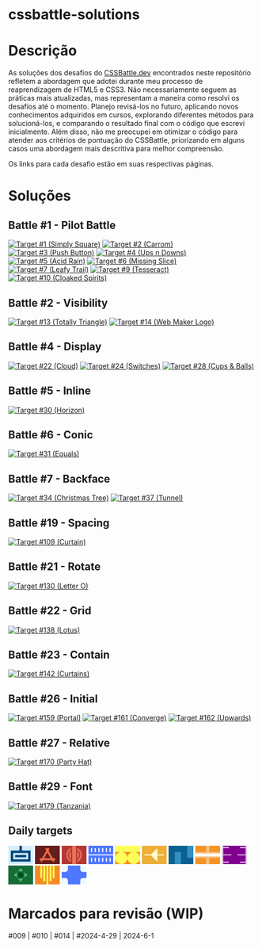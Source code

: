 # cssbattle-solutions

# Descrição

As soluções dos desafios do <a href="https://cssbattle.dev/" target="_blank">CSSBattle.dev</a> encontrados neste repositório refletem a abordagem que adotei durante meu processo de reaprendizagem de HTML5 e CSS3. Não necessariamente seguem as práticas mais atualizadas, mas representam a maneira como resolvi os desafios até o momento. Planejo revisá-los no futuro, aplicando novos conhecimentos adquiridos em cursos, explorando diferentes métodos para solucioná-los, e comparando o resultado final com o código que escrevi inicialmente. Além disso, não me preocupei em otimizar o código para atender aos critérios de pontuação do CSSBattle, priorizando em alguns casos uma abordagem mais descritiva para melhor compreensão.

Os links para cada desafio estão em suas respectivas páginas.

# Soluções

## Battle #1 - Pilot Battle

<a href="solutions/001.md"><img src="https://cssbattle.dev/targets/1.png" title="Target #1 (Simply Square)" width="50px"></a>
<a href="solutions/002.md"><img src="https://cssbattle.dev/targets/2.png" title="Target #2 (Carrom)" width="50px"></a>
<a href="solutions/003.md"><img src="https://cssbattle.dev/targets/3.png" title="Target #3 (Push Button)" width="50px"></a>
<a href="solutions/004.md"><img src="https://cssbattle.dev/targets/4.png" title="Target #4 (Ups n Downs)" width="50px"></a>
<a href="solutions/005.md"><img src="https://cssbattle.dev/targets/5.png" title="Target #5 (Acid Rain)" width="50px"></a>
<a href="solutions/006.md"><img src="https://cssbattle.dev/targets/6.png" title="Target #6 (Missing Slice)" width="50px"></a>
<a href="solutions/007.md"><img src="https://cssbattle.dev/targets/7.png" title="Target #7 (Leafy Trail)" width="50px"></a>
<a href="solutions/009.md"><img src="https://cssbattle.dev/targets/9.png" title="Target #9 (Tesseract)" width="50px"></a>
<a href="solutions/010.md"><img src="https://cssbattle.dev/targets/10.png" title="Target #10 (Cloaked Spirits)" width="50px"></a>

## Battle #2 - Visibility

<a href="solutions/013.md"><img src="https://cssbattle.dev/targets/13.png" title="Target #13 (Totally Triangle)" width="50px"></a>
<a href="solutions/014.md"><img src="https://cssbattle.dev/targets/14.png" title="Target #14 (Web Maker Logo)" width="50px"></a>

## Battle #4 - Display

<a href="solutions/022.md"><img src="https://cssbattle.dev/targets/22.png" title="Target #22 (Cloud)" width="50px"></a>
<a href="solutions/024.md"><img src="https://cssbattle.dev/targets/24.png" title="Target #24 (Switches)" width="50px"></a>
<a href="solutions/028.md"><img src="https://cssbattle.dev/targets/28.png" title="Target #28 (Cups & Balls)" width="50px"></a>

## Battle #5 - Inline

<a href="solutions/030.md"><img src="https://cssbattle.dev/targets/30.png" title="Target #30 (Horizon)" width="50px"></a>

## Battle #6 - Conic

<a href="solutions/031.md"><img src="https://cssbattle.dev/targets/31.png" title="Target #31 (Equals)" width="50px"></a>

## Battle #7 - Backface

<a href="solutions/034.md"><img src="https://cssbattle.dev/targets/34.png" title="Target #34 (Christmas Tree)" width="50px"></a>
<a href="solutions/037.md"><img src="https://cssbattle.dev/targets/37.png" title="Target #37 (Tunnel)" width="50px"></a>

## Battle #19 - Spacing

<a href="solutions/109.md"><img src="https://cssbattle.dev/targets/109.png" title="Target #109 (Curtain)" width="50px"></a>

## Battle #21 - Rotate

<a href="solutions/130.md"><img src="https://cssbattle.dev/targets/130.png" title="Target #130 (Letter O)" width="50px"></a>

## Battle #22 - Grid

<a href="solutions/138.md"><img src="https://cssbattle.dev/targets/138.png" title="Target #138 (Lotus)" width="50px"></a>

## Battle #23 - Contain

<a href="solutions/142.md"><img src="https://cssbattle.dev/targets/142.png" title="Target #142 (Curtains)" width="50px"></a>

## Battle #26 - Initial

<a href="solutions/159.md"><img src="https://cssbattle.dev/targets/159.png" title="Target #159 (Portal)" width="50px"></a>
<a href="solutions/161.md"><img src="https://cssbattle.dev/targets/161.png" title="Target #161 (Converge)" width="50px"></a>
<a href="solutions/162.md"><img src="https://cssbattle.dev/targets/162.png" title="Target #162 (Upwards)" width="50px"></a>

## Battle #27 - Relative

<a href="solutions/170.md"><img src="https://cssbattle.dev/targets/170.png" title="Target #170 (Party Hat)" width="50px"></a>

## Battle #29 - Font

<a href="solutions/179.md"><img src="https://cssbattle.dev/targets/179.png" title="Target #179 (Tanzania)" width="50px"></a>

## Daily targets

<a href="daily-solutions/2024-4-24.md"><img src="daily-solutions/media/2024-4-24.png" title="Daily target #2024-4-24" width="50px"></a>
<a href="daily-solutions/2024-4-29.md"><img src="daily-solutions/media/2024-4-29.png" title="Daily target #2024-4-29" width="50px"></a>
<a href="daily-solutions/2024-5-4.md"><img src="daily-solutions/media/2024-5-4.png" title="Daily target #2024-5-4" width="50px"></a>
<a href="daily-solutions/2024-5-6.md"><img src="daily-solutions/media/2024-5-6.png" title="Daily target #2024-5-6" width="50px"></a>
<a href="daily-solutions/2024-5-8.md"><img src="daily-solutions/media/2024-5-8.png" title="Daily target #2024-5-8" width="50px"></a>
<a href="daily-solutions/2024-5-13.md"><img src="daily-solutions/media/2024-5-13.png" title="Daily target #2024-5-13" width="50px"></a>
<a href="daily-solutions/2024-6-1.md"><img src="daily-solutions/media/2024-6-1.png" title="Daily target #2024-6-1" width="50px"></a>
<a href="daily-solutions/2024-6-19.md"><img src="daily-solutions/media/2024-6-19.png" title="Daily target #2024-6-19" width="50px"></a>
<a href="daily-solutions/2024-6-25.md"><img src="daily-solutions/media/2024-6-25.png" title="Daily target #2024-6-25" width="50px"></a>
<a href="daily-solutions/2024-7-11.md"><img src="daily-solutions/media/2024-7-11.png" title="Daily target #2024-7-11" width="50px"></a>
<a href="daily-solutions/2024-7-13.md"><img src="daily-solutions/media/2024-7-13.png" title="Daily target #2024-7-13" width="50px"></a>
<a href="daily-solutions/2024-7-16.md"><img src="daily-solutions/media/2024-7-16.png" title="Daily target #2024-7-16" width="50px"></a>

# Marcados para revisão (WIP)

#009 | #010 | #014 | #2024-4-29 | 2024-6-1